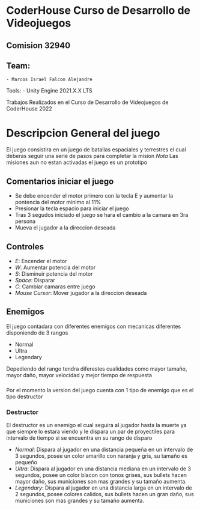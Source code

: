 # CoderHouse Curso de Desarrollo de Videojuegos

## Comision 32940
## Team:
    - Marcos Israel Falcon Alejandre

Tools:
    - Unity Engine 2021.X.X LTS
    
Trabajos Realizados en el Curso de Desarrollo de Videojuegos de CoderHouse 2022
###


# Descripcion General del juego

El juego consistira en un juego de batallas espaciales y terrestres el cual deberas seguir una serie de pasos para completar la mision
*Nota* Las misiones aun  no estan activadas el juego es un prototipo

## Comentarios iniciar el juego
- Se debe encender el motor primero con la tecla E y aumentar la pontencia del motor minimo al 11%
- Presionar la tecla espacio para iniciar el juego
- Tras 3 segudos iniciado el juego se hara el cambio a la camara en 3ra persona
- Mueva el jugador a la direccion deseada

## Controles
- *E*: Encender el motor
- *W*: Aumentar potencia del motor
- *S*: Disminuir potencia del motor
- *Space*: Disparar
- *C*: Cambiar camaras entre juego
- *Mouse Cursor*: Mover jugador a la direccion deseada

## Enemigos
El juego contadara con diferentes enemigos con mecanicas diferentes disponiendo de 3 rangos
- Normal
- Ultra
- Legendary 

Depediendo del rango tendra diferestes cualidades como mayor tamaño, mayor daño, mayor velocidad y mejor tiempo de respuesta
###

Por el momento la version del juego cuenta con 1 tipo de enemigo que es el tipo destructor

### Destructor
El destructor es un enemigo el cual seguira al jugador hasta la muerte ya que siempre lo estara viendo y le dispara un par de proyectiles para intervalo de tiempo si se encuentra en su rango de disparo

- *Normal*: Dispara al jugador en una distancia pequeña en un intervalo de 3 segundos, posee un color amarillo con naranja y gris, su tamaño es pequeño
- *Ultra*:  Dispara al jugador en una distancia mediana en un intervalo de 3 segundos, posee un color blacon con tonos grises, sus bullets hacen mayor daño, sus      municiones son mas grandes y su tamaño aumenta.
- *Legendary*: Dispara al jugador en una distancia larga en un intervalo de 2 segundos, posee colores calidos, sus bullets hacen un gran daño, sus municiones son mas grandes y su tamaño aumenta.
